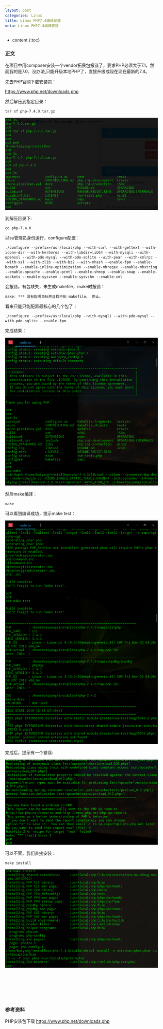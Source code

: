 ```yaml
---
layout: post
categories: Linux
title: Linux PHP7.4编译安装
meta: Linux PHP7.4编译安装
---
```

* content
{:toc}

### 正文

在项目中用composer安装一个vendor拓展包报错了，要求PHP必须大于7.1，然而我的是7.0，没办法,只能升级本地PHP了，直接升级成现在现在最新的7.4。

先去PHP官网下载安装包：

<https://www.php.net/downloads.php>

然后解压到指定目录：

```
tar xf php-7.4.0.tar.gz
```

![](https://raw.githubusercontent.com/iBaiYang/PictureWareroom/master/20191218/20191218153509.png)

到解压目录下:
```
cd php-7.4.0
```

以su管理员身份运行，configure配置：
```
./configure --prefix=/usr/local/php --with-curl --with-gettext --with-iconv-dir --with-kerberos --with-libdir=lib64 --with-mysqli --with-openssl --with-pdo-mysql --with-pdo-sqlite --with-pear --with-xmlrpc --with-xsl --with-zlib --with-bz2 --with-mhash --enable-fpm --enable-bcmath --enable-inline-optimization --enable-mbregex --enable-mbstring --enable-opcache --enable-pcntl --enable-shmop --enable-soap --enable-sockets --enable-sysvsem --enable-sysvshm --enable-xml
```

会报错，有包缺失，未生成makefile，make时报错：
```
make: *** 没有指明目标并且找不到 makefile。 停止。
```

看来只能只能配置最核心的几个包了：
```
./configure --prefix=/usr/local/php --with-mysqli --with-pdo-mysql --with-pdo-sqlite --enable-fpm 
```

完成结果：

![](https://raw.githubusercontent.com/iBaiYang/PictureWareroom/master/20191218/20191218155938.png)

然后make编译：
```
make
```

可以看到编译成功，提示make test：

![](https://raw.githubusercontent.com/iBaiYang/PictureWareroom/master/20191218/20191218155212.png)

完成后，提示有一个错误:

![](https://raw.githubusercontent.com/iBaiYang/PictureWareroom/master/20191218/20191218160259.png)

可以不管，我们直接安装：
```
make install
```

![](https://raw.githubusercontent.com/iBaiYang/PictureWareroom/master/20191218/20191218160614.png)



<br/><br/><br/><br/><br/>
### 参考资料

PHP安装包下载 <https://www.php.net/downloads.php>



